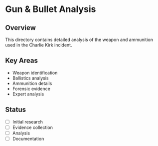 # Gun & Bullet Analysis

## Overview
This directory contains detailed analysis of the weapon and ammunition used in the Charlie Kirk incident.

## Key Areas
- Weapon identification
- Ballistics analysis
- Ammunition details
- Forensic evidence
- Expert analysis

## Status
- [ ] Initial research
- [ ] Evidence collection
- [ ] Analysis
- [ ] Documentation
